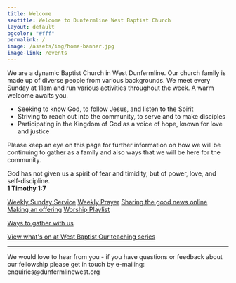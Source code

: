 ```yaml
---
title: Welcome
seotitle: Welcome to Dunfermline West Baptist Church
layout: default
bgcolor: "#fff"
permalink: /
image: /assets/img/home-banner.jpg
image-link: /events
---
```

<div class="col-lg-12">
We are a dynamic Baptist Church in West Dunfermline. Our church family is made up of diverse people from various backgrounds. We meet every Sunday at 11am and run various activities throughout the week. A warm welcome awaits you.
    
    
* Seeking to know God, to follow Jesus, and listen to the Spirit
* Striving to reach out into the community, to serve and to make disciples
* Participating in the Kingdom of God as a voice of hope, known for love and justice


Please keep an eye on this page for further information on how we will be continuing to gather as a family and also ways that we will be here for the community.


<p class='verse'>
God has not given us a spirit of fear and timidity, but of power, love, and self-discipline.<br /> 
<strong>1 Timothy 1:7</strong>
</p>

<p class='center'>
<a href='/online/#weeklyservice' title='Weekly Sunday Service' class='onlineicon live'>Weekly Sunday Service</a>
<a href='/online/#weeklyprayer' title='Weekly Prayer' class='onlineicon prayer'>Weekly Prayer</a>
<a href='/online/#sharing' title='Sharing the good news online' class='onlineicon sharing'>Sharing the good news online</a>
<a href='/online/#offering' title='Making an offering'  class='onlineicon giving'>Making an offering</a>
<a href='/online/#playlist' title='Worship Playlist'  class='onlineicon worship'>Worship Playlist</a>
</p>
<p class='center'>
<a href='/online/' class="btn btn-xl btn-primary mt-4 call2action">Ways to gather with us</a>
</p>
<div class="text-center mt-4">
<a class="btn btn-xl btn-primary mt-4" href='{{ site.url }}/events'>
View what's on at West Baptist
</a>
<a class="btn btn-xl btn-primary mt-4" href='{{ site.url }}/Choose-your-king'>
Our teaching series
</a>
</div>
<hr class="star-light-black" id='contact'>
<span class='text-center'>We would love to hear from you - if you have questions or feedback about our fellowship please get in touch by e-mailing: <a mailto='enquiries@dunfermlinewest.org'>enquiries@dunfermlinewest.org</a></span>
</div>
